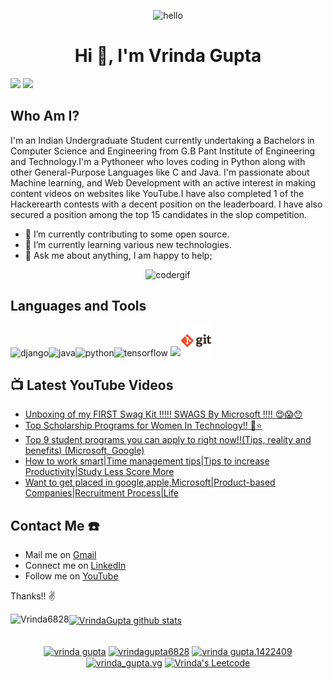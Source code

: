 <p align="center"> <img src="https://raw.githubusercontent.com/Vrindagupta6828/Vrindagupta6828/master/assest/hello.gif" alt="hello" /> </p>
<h1 align="center">Hi 👋, I'm Vrinda Gupta</h1>
<!--
**Vrindagupta6828/Vrindagupta6828** is a ✨ _special_ ✨ repository because its `README.md` (this file) appears on your GitHub profile.-->
<!--
Here are some ideas to get you started: -->
<!--
- 🔭 I’m currently working on django framework by applying my learnings in a chat application. I am also contributing to some open source.
- 🌱 I’m currently learning Django
- 👯 I’m looking to collaborate on ...
- 🤔 I’m looking for help with ...
- 💬 Ask me about ...
- 📫 How to reach me: ...
- 😄 Pronouns: ...
- ⚡ Fun fact: ...   -->

![](https://visitor-badge.glitch.me/badge?page_id=Vrindagupta6828.Vrindagupta6828)
<a href=https://github.com/TesseractCoding/NeoAlgo>
   <img src=https://img.shields.io/badge/NeoAlgo-Contributor-brightgreen>
</a>

## Who Am I?

I'm an Indian Undergraduate Student currently undertaking a Bachelors in Computer Science and Engineering from G.B Pant Institute of Engineering and Technology.I'm a Pythoneer who loves coding in Python along with other General-Purpose Languages like C and Java. I'm passionate about Machine learning, and Web Development with an active interest in making content videos on websites like YouTube.I have also completed 1 of the Hackerearth contests with a decent position on the leaderboard. I have also secured a position among the top 15 candidates in the slop competition. 

- 🔭 I’m currently contributing to some open source.
- 🌱 I’m currently learning various new technologies.
- 💬 Ask me about anything, I am happy to help;

<p align="center"> <img src="https://raw.githubusercontent.com/vrindagupta6828/vrindagupta6828/master/assest/coder.gif" alt="codergif" /> </p>

## Languages and Tools  

<img src="https://devicons.github.io/devicon/devicon.git/icons/django/django-original.svg" alt="django" width="40" height="40"/><img src="https://devicons.github.io/devicon/devicon.git/icons/java/java-original.svg" alt="java" width="40" height="40"><img src="https://devicons.github.io/devicon/devicon.git/icons/python/python-original.svg" alt="python" width="40" height="40"/><img src="https://www.vectorlogo.zone/logos/tensorflow/tensorflow-icon.svg" alt="tensorflow" width="40" height="40"/> 
<a href="https://www.mysql.com/" title="MySQL"><img src="icons/mysql.png" /></a><img src="https://github.com/devicons/devicon/blob/master/icons/git/git-original-wordmark.svg" alt="git" width="50" height="50"/>

## 📺 Latest YouTube Videos

- [Unboxing of my FIRST Swag Kit !!!!! SWAGS By Microsoft !!!! 😍😱😯](https://www.youtube.com/watch?v=_SLC7MTgKA8&t=4s)
- [Top Scholarship Programs for Women In Technology!! 💯⭐](https://www.youtube.com/watch?v=Ug0EkMhVYE0&t=1s)
- [Top 9 student programs you can apply to right now!!(Tips, reality and benefits) (Microsoft, Google)](https://www.youtube.com/watch?v=X2iZIMfh4AA&t=1s)
- [How to work smart|Time management tips|Tips to increase Productivity|Study Less Score More](https://www.youtube.com/watch?v=BdKRcjZmElw&t=283s)
- [Want to get placed in google,apple,Microsoft|Product-based Companies|Recruitment Process|Life](https://www.youtube.com/watch?v=ldMTHf1uSP0&t=25s)


## Contact Me ☎️

* Mail me on [Gmail](vrindagupta6828@gmail.com) 
* Connect me on [LinkedIn](linkedin.com/in/vrinda-gupta-149891186)
* Follow me on  [YouTube](https://www.youtube.com/channel/UCW8Jb90x-BXajUebFaROpmA)

Thanks!! ✌️

<!--
<a href=https://github-readme-stats.vercel.app">
-->
  <img align="left" src="https://github-readme-stats.vercel.app/api/top-langs/?username=Vrindagupta6828&layout=compact" alt="Vrinda6828" />
 </a>


<a href="https://github.com/Vrindagupta6828/github-readme-stats">
  <img align="center" src="https://github-readme-stats.vercel.app/api?username=Vrindagupta6828&show_icons=true&theme=radical&count_private=true" alt="VrindaGupta github stats" />
</a>
<br />
<br />

<p align="center">
<a href="https://www.youtube.com/channel/UCW8Jb90x-BXajUebFaROpmA?view_as=subscriber" target="blank"><img align="center" src="https://cdn.jsdelivr.net/npm/simple-icons@3.0.1/icons/youtube.svg" alt="vrinda gupta" height="30" width="30" /></a>
<a href="https://www.linkedin.com/in/vrinda-gupta-149891186/" target="blank"><img align="center" src="https://cdn.jsdelivr.net/npm/simple-icons@3.0.1/icons/linkedin.svg" alt="vrindagupta6828" height="30" width="30" /></a>
<a href="https://www.facebook.com/profile.php?id=100004206634437" target="blank"><img align="center" src="https://cdn.jsdelivr.net/npm/simple-icons@3.0.1/icons/facebook.svg" alt="vrinda gupta.1422409" height="30" width="30" /></a>
<a href="https://instagram.com/vrinda_gupta.vg" target="blank"><img align="center" src="https://cdn.jsdelivr.net/npm/simple-icons@3.0.1/icons/instagram.svg" alt="vrinda_gupta.vg" height="30" width="30" /></a>
<a href="https://leetcode.com/vrindagupta/">
  <img align="center" alt="Vrinda's Leetcode" width="22px" src="https://cdn.jsdelivr.net/npm/simple-icons@v3/icons/leetcode.svg" />
</a>
</p>






